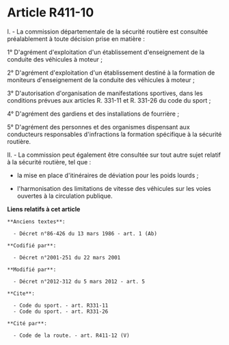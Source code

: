 # Article R411-10

I. - La commission départementale de la sécurité routière est consultée préalablement à toute décision prise en matière :

1° D'agrément d'exploitation d'un établissement d'enseignement de la conduite des véhicules à moteur ;

2° D'agrément d'exploitation d'un établissement destiné à la formation de moniteurs d'enseignement de la conduite des
véhicules à moteur ;

3° D'autorisation d'organisation de manifestations sportives, dans les conditions prévues aux articles R. 331-11 et R. 331-26
du code du sport ;

4° D'agrément des gardiens et des installations de fourrière ;

5° D'agrément des personnes et des organismes dispensant aux conducteurs responsables d'infractions la formation spécifique à
la sécurité routière.

II. - La commission peut également être consultée sur tout autre sujet relatif à la sécurité routière, tel que :

- la mise en place d'itinéraires de déviation pour les poids lourds ;

- l'harmonisation des limitations de vitesse des véhicules sur les voies ouvertes à la circulation publique.

**Liens relatifs à cet article**

	**Anciens textes**:

	  - Décret n°86-426 du 13 mars 1986 - art. 1 (Ab)

	**Codifié par**:

	  - Décret n°2001-251 du 22 mars 2001

	**Modifié par**:

	  - Décret n°2012-312 du 5 mars 2012 - art. 5

	**Cite**:

	  - Code du sport. - art. R331-11
	  - Code du sport. - art. R331-26

	**Cité par**:

	  - Code de la route. - art. R411-12 (V)
